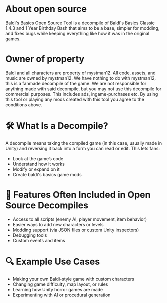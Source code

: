 # About open source
Baldi's Basics Open Source Tool is a decompile of Baldi's Basics Classic 1.4.3 and 1 Year Birthday Bash that aims to be a base, simpler for modding, and fixes bugs while keeping everything like how it was in the original games.
# Owner of property
Baldi and all characters are property of mystman12. All code, assets, and music are owned by mystman12. We have nothing to do with mystman12, this is a fanmade decompile of the game. We are not responsible for anything made with said decompile, but you may not use this decompile for commercial purposes. This includes ads, ingame-purchases etc. By using this tool or playing any mods created with this tool you agree to the conditions above.
# 🛠️ What Is a Decompile?
A decompile means taking the compiled game (in this case, usually made in Unity) and reversing it back into a form you can read or edit. This lets fans:
* Look at the game’s code
* Understand how it works
* Modify or expand on it
* Create baldi's basics game mods
# 🧪 Features Often Included in Open Source Decompiles
* Access to all scripts (enemy AI, player movement, item behavior)
* Easier ways to add new characters or levels
* Modding support (via JSON files or custom Unity inspectors)
* Debugging tools
* Custom events and items
# 🔍 Example Use Cases
* Making your own Baldi-style game with custom characters
* Changing game difficulty, map layout, or rules
* Learning how Unity horror games are made
* Experimenting with AI or procedural generation
